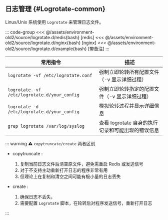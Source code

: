 ## 日志管理 {#Logrotate-common}

Linux/Unix 系统使用 `Logrotate` 来管理日志文件。

::: code-group
<<< @/assets/environment-old2/source/logrotate.d/redis{bash} [redis]
<<< @/assets/environment-old2/source/logrotate.d/nginx{bash} [nginx]
<<< @/assets/environment-old2/source/logrotate.d/example{bash} [带备注]
:::

| 常用指令                                     | 描述                                              |
| -------------------------------------------- | ------------------------------------------------- |
| `logrotate -vf /etc/logrotate.conf`          | 强制立即轮转所有配置文件（-v 显示详细过程）       |
| `logrotate -vf /etc/logrotate.d/your_config` | 强制立即轮转指定的配置文件（-v 显示详细过程）     |
| `logrotate -d /etc/logrotate.d/your_config`  | 模拟轮转过程并显示详细信息                        |
| `grep logrotate /var/log/syslog`             | 查看 logrotate 自身的执行记录和可能出现的错误信息 |

::: warning :warning: `copytruncate/create` 两者区别

-   copytruncate :

    1. 复制当前日志文件后清空原文件，避免需重启 Redis 或发送信号
    2. 对于不支持主动重新打开日志的程序非常有用
    3. 但理论上在复制和清空之间可能有极小量的日志丢失

-   create :
    1. 确保日志不丢失，
    2. 需要配置 `Logrotate` 脚本，在轮转后对程序发送信号，重新打开日志

:::
